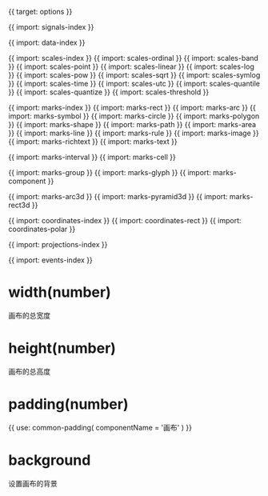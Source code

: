{{ target: options }}

{{ import: signals-index }}

{{ import: data-index }}

{{ import: scales-index }}
{{ import: scales-ordinal }}
{{ import: scales-band }}
{{ import: scales-point }}
{{ import: scales-linear }}
{{ import: scales-log }}
{{ import: scales-pow }}
{{ import: scales-sqrt }}
{{ import: scales-symlog }}
{{ import: scales-time }}
{{ import: scales-utc }}
{{ import: scales-quantile }}
{{ import: scales-quantize }}
{{ import: scales-threshold }}

{{ import: marks-index }}
{{ import: marks-rect }}
{{ import: marks-arc }}
{{ import: marks-symbol }}
{{ import: marks-circle }}
{{ import: marks-polygon }}
{{ import: marks-shape }}
{{ import: marks-path }}
{{ import: marks-area }}
{{ import: marks-line }}
{{ import: marks-rule }}
{{ import: marks-image }}
{{ import: marks-richtext }}
{{ import: marks-text }}

{{ import: marks-interval }}
{{ import: marks-cell }}

{{ import: marks-group }}
{{ import: marks-glyph }}
{{ import: marks-component }}

{{ import: marks-arc3d }}
{{ import: marks-pyramid3d }}
{{ import: marks-rect3d }}

{{ import: coordinates-index }}
{{ import: coordinates-rect }}
{{ import: coordinates-polar }}

{{ import: projections-index }}

{{ import: events-index }}

# width(number)

画布的总宽度

# height(number)

画布的总高度

# padding(number)

{{ use: common-padding(
  componentName = '画布'
) }}

# background

设置画布的背景
